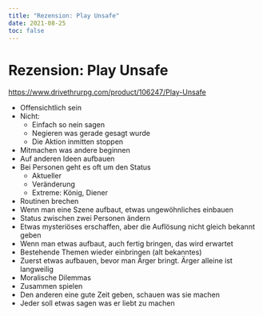 ```yaml
---
title: "Rezension: Play Unsafe"
date: 2021-08-25
toc: false
---
```


# Rezension: Play Unsafe

https://www.drivethrurpg.com/product/106247/Play-Unsafe

- Offensichtlich sein
- Nicht:
  - Einfach so nein sagen
  - Negieren was gerade gesagt wurde
  - Die Aktion inmitten stoppen
- Mitmachen was andere beginnen
- Auf anderen Ideen aufbauen
- Bei Personen geht es oft um den Status
  - Aktueller
  - Veränderung
  - Extreme: König, Diener
- Routinen brechen
- Wenn man eine Szene aufbaut, etwas ungewöhnliches einbauen
- Status zwischen zwei Personen ändern
- Etwas mysteriöses erschaffen, aber die Auflösung nicht gleich bekannt geben
- Wenn man etwas aufbaut, auch fertig bringen, das wird erwartet
- Bestehende Themen wieder einbringen (alt bekanntes)
- Zuerst etwas aufbauen, bevor man Ärger bringt. Ärger alleine ist langweilig
- Moralische Dilemmas
- Zusammen spielen
- Den anderen eine gute Zeit geben, schauen was sie machen
- Jeder soll etwas sagen was er liebt zu machen
